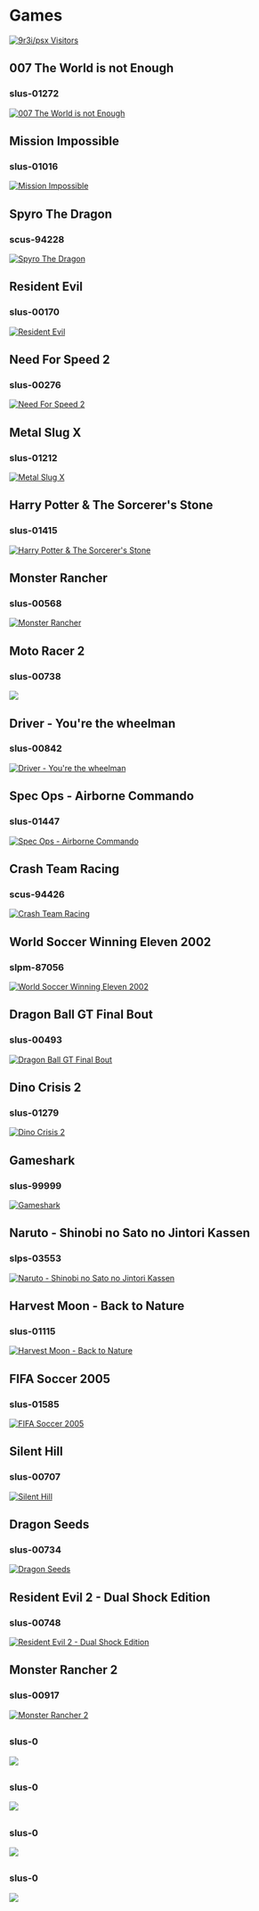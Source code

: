 # Games
[![9r3i/psx Visitors](https://9r3i.web.id/api/views/?user=9r3i-psx&color=51,119,187)](https://github.com/9r3i/psx)

## 007 The World is not Enough
### slus-01272
[![007 The World is not Enough](slus-01272.jpg)](https://github.com/9r3i/psx/releases/tag/slus-01272)

## Mission Impossible
### slus-01016
[![Mission Impossible](slus-01016.jpg)](https://github.com/9r3i/psx/releases/tag/slus-01016)

## Spyro The Dragon
### scus-94228
[![Spyro The Dragon](scus-94228.jpg)](https://github.com/9r3i/psx/releases/tag/scus-94228)

## Resident Evil
### slus-00170
[![Resident Evil](slus-00170.jpg)](https://github.com/9r3i/psx/releases/tag/slus-00170)

## Need For Speed 2
### slus-00276
[![Need For Speed 2](slus-00276.jpg)](https://github.com/9r3i/psx/releases/tag/slus-00276)

## Metal Slug X
### slus-01212
[![Metal Slug X](slus-01212.jpg)](https://github.com/9r3i/psx/releases/tag/slus-01212)

## Harry Potter & The Sorcerer's Stone
### slus-01415
[![Harry Potter & The Sorcerer's Stone](slus-01415.jpg)](https://github.com/9r3i/psx/releases/tag/slus-01415)

## Monster Rancher
### slus-00568
[![Monster Rancher](slus-00568.jpg)](https://github.com/9r3i/psx/releases/tag/slus-00568)

## Moto Racer 2
### slus-00738
[![](slus-00738.jpg)](https://github.com/9r3i/psx/releases/tag/slus-00738)

## Driver - You're the wheelman
### slus-00842
[![Driver - You're the wheelman](slus-00842.jpg)](https://github.com/9r3i/psx/releases/tag/slus-00842)

## Spec Ops - Airborne Commando
### slus-01447
[![Spec Ops - Airborne Commando](slus-01447.jpg)](https://github.com/9r3i/psx/releases/tag/slus-01447)

## Crash Team Racing
### scus-94426
[![Crash Team Racing](scus-94426.jpg)](https://github.com/9r3i/psx/releases/tag/scus-94426)

## World Soccer Winning Eleven 2002
### slpm-87056
[![World Soccer Winning Eleven 2002](slpm-87056.jpg)](https://github.com/9r3i/psx/releases/tag/slpm-87056)

## Dragon Ball GT Final Bout
### slus-00493
[![Dragon Ball GT Final Bout](slus-00493.jpg)](https://github.com/9r3i/psx/releases/tag/slus-00493)

## Dino Crisis 2
### slus-01279
[![Dino Crisis 2](slus-01279.jpg)](https://github.com/9r3i/psx/releases/tag/slus-01279)

## Gameshark
### slus-99999
[![Gameshark](gameshark.jpg)](https://github.com/9r3i/psx/releases/tag/slus-99999)

## Naruto - Shinobi no Sato no Jintori Kassen
### slps-03553
[![Naruto - Shinobi no Sato no Jintori Kassen](slps-03553.jpg)](https://github.com/9r3i/psx/releases/tag/slps-03553)

## Harvest Moon - Back to Nature
### slus-01115
[![Harvest Moon - Back to Nature](slus-01115.jpg)](https://github.com/9r3i/psx/releases/tag/slus-01115)

## FIFA Soccer 2005
### slus-01585
[![FIFA Soccer 2005](slus-01585.jpg)](https://github.com/9r3i/psx/releases/tag/slus-01585)

## Silent Hill
### slus-00707
[![Silent Hill](slus-00707.jpg)](https://github.com/9r3i/psx/releases/tag/slus-00707)

## Dragon Seeds
### slus-00734
[![Dragon Seeds](slus-00734.jpg)](https://github.com/9r3i/psx/releases/tag/slus-00734)

## Resident Evil 2 - Dual Shock Edition
### slus-00748
[![Resident Evil 2 - Dual Shock Edition](slus-00748.jpg)](https://github.com/9r3i/psx/releases/tag/slus-00748)

## Monster Rancher 2
### slus-00917
[![Monster Rancher 2](slus-00917.jpg)](https://github.com/9r3i/psx/releases/tag/slus-00917)

## 
### slus-0
[![](slus-0.jpg)](https://github.com/9r3i/psx/releases/tag/slus-0)

## 
### slus-0
[![](slus-0.jpg)](https://github.com/9r3i/psx/releases/tag/slus-0)

## 
### slus-0
[![](slus-0.jpg)](https://github.com/9r3i/psx/releases/tag/slus-0)

## 
### slus-0
[![](slus-0.jpg)](https://github.com/9r3i/psx/releases/tag/slus-0)











